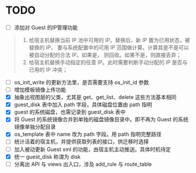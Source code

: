 # TODO

- [ ] 添加对 Guest 的IP管理功能
> 1. 给宿主机替换当前 IP 池中可用的 IP。替换后，新 IP 置为已用状态，被替换的 IP，
> 要与系统配置中的可用 IP 范围做计算。计算其是不是可以被自动分配的合法 IP。如果是，
> 则回收。如果不是，则直接丢弃；
> 2. 给宿主机替换手动指定的任意 IP。此时需要判断手动分配的 IP 是否与已用的 IP 冲突；

- [ ] os_init_write 的更新方法里，是否需要支持 os_init_id 参数
- [ ] 增加模板镜像上传功能
- [x] 抽象出视图层的父类，尤其是 get、get_list、delete 这些方法基本相同
- [x] guest_disk 表中加入 path 字段，具体磁盘位置由 path 指明
- [x] guest 的系统磁盘，也需记录到 guest_disk 表中
- [x] 将 Guest 的系统镜像合并到单独的磁盘镜像目录中。即不再为 Guest 的系统镜像单独分配目录
- [x] os_template 表中 name 改为 path 字段。用 path 指明完整路径
- [ ] 统计活着的宿主机，并提供获取列表的接口，供迁移时选择
- [ ] 加入被动更新 Guest xml 的功能，由宿主机主动推送。具体时机待定
- [x] 统一 guest_disk 称谓为 disk
- [ ] 分离出 API 与 views 出入口，涉及 add_rule 与 route_table